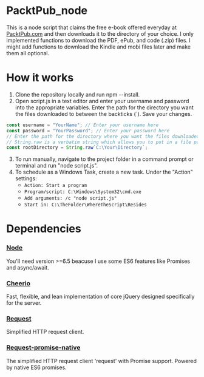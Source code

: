# PacktPub_node
This is a node script that claims the free e-book offered everyday at [PacktPub.com](https://www.packtpub.com/packt/offers/free-learning/) and then downloads it to the directory of your choice.
I only implemented functions to download the PDF, ePub, and code (.zip) files. I might add functions to download the Kindle and mobi files later and make them all optional.

# How it works
1. Clone the repository locally and run npm --install.
2. Open script.js in a text editor and enter your username and password into the appropriate variables. Enter the path for the directory you want the files downloaded to between the backticks (`). Save your changes.
```javascript
const username = "YourName"; // Enter your username here
const password = "YourPassword"; // Enter your password here
// Enter the path for the directory where you want the files downloaded between the backticks (`).
// String.raw is a verbatim string which allows you to put in a file path without needing to escape the slashes.
const rootDirectory = String.raw`C:\Your\Directory`;
```
3. To run manually, navigate to the project folder in a command prompt or terminal and run "node script.js".
4. To schedule as a Windows Task, create a new task. Under the "Action" settings:
    - `Action: Start a program`
    - `Program/script: C:\Windows\System32\cmd.exe`
    - `Add arguments: /c "node script.js"`
    - `Start in: C:\TheFolder\WhereTheScript\Resides`

# Dependencies
### [Node](https://nodejs.org/)
You'll need version >=6.5 beacuse I use some ES6 features like Promises and async/await.

### [Cheerio](https://cheerio.js.org/)
Fast, flexible, and lean implementation of core jQuery designed specifically for the server.

### [Request](https://github.com/request/request#request---simplified-http-client)
Simplified HTTP request client.

### [Request-promise-native](https://github.com/request/request-promise-native#request-promise-native)
The simplified HTTP request client 'request' with Promise support. Powered by native ES6 promises.